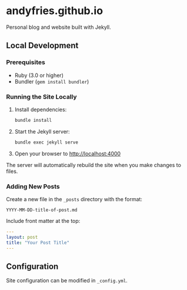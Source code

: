 # andyfries.github.io

Personal blog and website built with Jekyll.

## Local Development

### Prerequisites

- Ruby (3.0 or higher)
- Bundler (`gem install bundler`)

### Running the Site Locally

1. Install dependencies:
   ```bash
   bundle install
   ```

2. Start the Jekyll server:
   ```bash
   bundle exec jekyll serve
   ```

3. Open your browser to [http://localhost:4000](http://localhost:4000)

The server will automatically rebuild the site when you make changes to files.

### Adding New Posts

Create a new file in the `_posts` directory with the format:
```
YYYY-MM-DD-title-of-post.md
```

Include front matter at the top:
```yaml
---
layout: post
title: "Your Post Title"
---
```

## Configuration

Site configuration can be modified in `_config.yml`.
